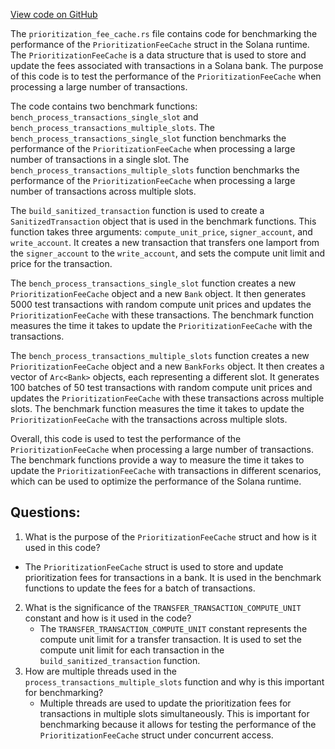 
[View code on GitHub](https://github.com/solana-labs/solana/blob/master/runtime/benches/prioritization_fee_cache.rs)

The `prioritization_fee_cache.rs` file contains code for benchmarking the performance of the `PrioritizationFeeCache` struct in the Solana runtime. The `PrioritizationFeeCache` is a data structure that is used to store and update the fees associated with transactions in a Solana bank. The purpose of this code is to test the performance of the `PrioritizationFeeCache` when processing a large number of transactions.

The code contains two benchmark functions: `bench_process_transactions_single_slot` and `bench_process_transactions_multiple_slots`. The `bench_process_transactions_single_slot` function benchmarks the performance of the `PrioritizationFeeCache` when processing a large number of transactions in a single slot. The `bench_process_transactions_multiple_slots` function benchmarks the performance of the `PrioritizationFeeCache` when processing a large number of transactions across multiple slots.

The `build_sanitized_transaction` function is used to create a `SanitizedTransaction` object that is used in the benchmark functions. This function takes three arguments: `compute_unit_price`, `signer_account`, and `write_account`. It creates a new transaction that transfers one lamport from the `signer_account` to the `write_account`, and sets the compute unit limit and price for the transaction.

The `bench_process_transactions_single_slot` function creates a new `PrioritizationFeeCache` object and a new `Bank` object. It then generates 5000 test transactions with random compute unit prices and updates the `PrioritizationFeeCache` with these transactions. The benchmark function measures the time it takes to update the `PrioritizationFeeCache` with the transactions.

The `bench_process_transactions_multiple_slots` function creates a new `PrioritizationFeeCache` object and a new `BankForks` object. It then creates a vector of `Arc<Bank>` objects, each representing a different slot. It generates 100 batches of 50 test transactions with random compute unit prices and updates the `PrioritizationFeeCache` with these transactions across multiple slots. The benchmark function measures the time it takes to update the `PrioritizationFeeCache` with the transactions across multiple slots.

Overall, this code is used to test the performance of the `PrioritizationFeeCache` when processing a large number of transactions. The benchmark functions provide a way to measure the time it takes to update the `PrioritizationFeeCache` with transactions in different scenarios, which can be used to optimize the performance of the Solana runtime.
## Questions: 
 1. What is the purpose of the `PrioritizationFeeCache` struct and how is it used in this code?
   - The `PrioritizationFeeCache` struct is used to store and update prioritization fees for transactions in a bank. It is used in the benchmark functions to update the fees for a batch of transactions.
2. What is the significance of the `TRANSFER_TRANSACTION_COMPUTE_UNIT` constant and how is it used in the code?
   - The `TRANSFER_TRANSACTION_COMPUTE_UNIT` constant represents the compute unit limit for a transfer transaction. It is used to set the compute unit limit for each transaction in the `build_sanitized_transaction` function.
3. How are multiple threads used in the `process_transactions_multiple_slots` function and why is this important for benchmarking?
   - Multiple threads are used to update the prioritization fees for transactions in multiple slots simultaneously. This is important for benchmarking because it allows for testing the performance of the `PrioritizationFeeCache` struct under concurrent access.